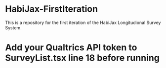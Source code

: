 # HabiJax-FirstIteration
This is a repository for the first iteration of the HabiJax Longitudional Survey System.

# Add your Qualtrics API token to SurveyList.tsx line 18 before running
